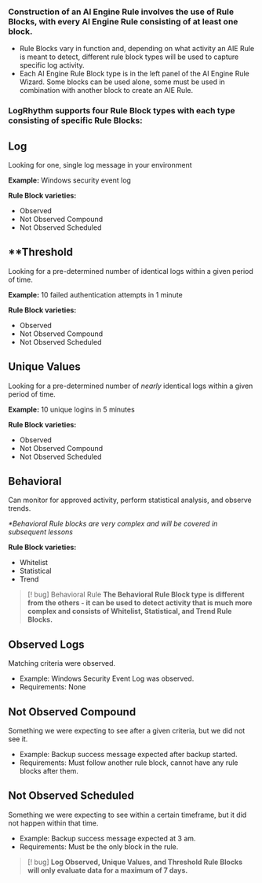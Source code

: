 
### **Construction of an AI Engine Rule involves the use of Rule Blocks, with every AI Engine Rule consisting of at least one block.** 

- Rule Blocks vary in function and, depending on what activity an AIE Rule is meant to detect, different rule block types will be used to capture specific log activity.
- Each AI Engine Rule Block type is in the left panel of the AI Engine Rule Wizard. Some blocks can be used alone, some must be used in combination with another block to create an AIE Rule.


### **LogRhythm supports four Rule Block types with each type consisting of specific Rule Blocks:**



## **Log**  
Looking for one, single log message in your environment

**Example:** Windows security event log

**Rule Block varieties:** 

- Observed
- Not Observed Compound
- Not Observed Scheduled



## **Threshold  
Looking for a pre-determined number of identical logs within a given period of time.

**Example:** 10 failed authentication attempts in 1 minute

**Rule Block varieties:** 
- Observed
- Not Observed Compound
- Not Observed Scheduled


## **Unique Values**
Looking for a pre-determined number of _nearly_ identical logs within a given period of time.

**Example:** 10 unique logins in 5 minutes  

**Rule Block varieties:** 

- Observed
- Not Observed Compound
- Not Observed Scheduled


## **Behavioral**
Can monitor for approved activity, perform statistical analysis, and observe trends.

_*Behavioral Rule blocks are very complex and will be covered in subsequent lessons_

**Rule Block varieties:** 

- Whitelist
- Statistical
- Trend


>[! bug] Behavioral Rule
>**The Behavioral Rule Block type is different from the others - it can be used to detect activity that is much more complex and consists of Whitelist, Statistical, and Trend Rule Blocks.**


## Observed Logs

Matching criteria were observed.

- Example: Windows Security Event Log was observed.
- Requirements: None


## Not Observed Compound

Something we were expecting to see after a given criteria, but we did not see it.

- Example: Backup success message expected after backup started.
- Requirements: Must follow another rule block, cannot have any rule blocks after them.


## Not Observed Scheduled

Something we were expecting to see within a certain timeframe, but it did not happen within that time.

- Example: Backup success message expected at 3 am.
- Requirements: Must be the only block in the rule.

>[! bug] **Log Observed, Unique Values, and Threshold Rule Blocks will only evaluate data for a maximum of 7 days.**

